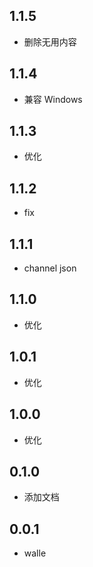 ## 1.1.5

* 删除无用内容

## 1.1.4

* 兼容 Windows

## 1.1.3

* 优化

## 1.1.2

* fix

## 1.1.1

* channel json

## 1.1.0

* 优化

## 1.0.1

* 优化

## 1.0.0

* 优化

## 0.1.0

* 添加文档

## 0.0.1

* walle
